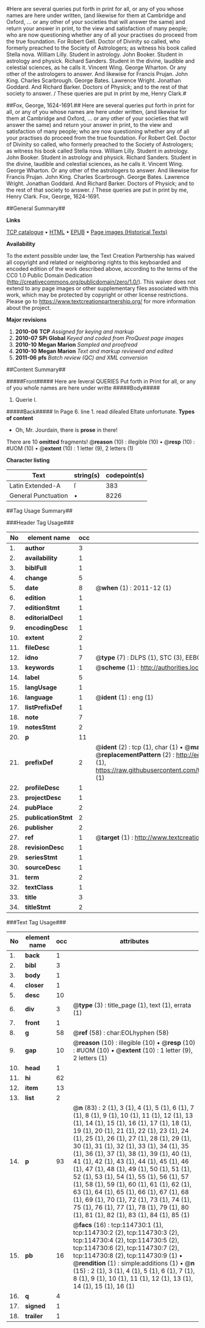 #Here are several queries put forth in print for all, or any of you whose names are here under written, (and likewise for them at Cambridge and Oxford, ... or any other of your societies that will answer the same) and return your answer in print, to the view and satisfaction of many people; who are now questioning whether any of all your practises do proceed from the true foundation. For Robert Gell. Doctor of Divinity so called, who formerly preached to the Society of Astrologers; as witness his book called Stella nova. William Lilly. Student in astrology. John Booker. Student in astrology and physick. Richard Sanders. Student in the divine, laudible and celestial sciences, as he calls it. Vincent Wing. George Wharton. Or any other of the astrologers to answer. And likewise for Francis Prujan. John King. Charles Scarbrough. George Bates. Lawrence Wright. Jonathan Goddard. And Richard Barker. Doctors of Physick; and to the rest of that society to answer. / These queries are put in print by me, Henry Clark.#

##Fox, George, 1624-1691.##
Here are several queries put forth in print for all, or any of you whose names are here under written, (and likewise for them at Cambridge and Oxford, ... or any other of your societies that will answer the same) and return your answer in print, to the view and satisfaction of many people; who are now questioning whether any of all your practises do proceed from the true foundation. For Robert Gell. Doctor of Divinity so called, who formerly preached to the Society of Astrologers; as witness his book called Stella nova. William Lilly. Student in astrology. John Booker. Student in astrology and physick. Richard Sanders. Student in the divine, laudible and celestial sciences, as he calls it. Vincent Wing. George Wharton. Or any other of the astrologers to answer. And likewise for Francis Prujan. John King. Charles Scarbrough. George Bates. Lawrence Wright. Jonathan Goddard. And Richard Barker. Doctors of Physick; and to the rest of that society to answer. / These queries are put in print by me, Henry Clark.
Fox, George, 1624-1691.

##General Summary##

**Links**

[TCP catalogue](http://www.ota.ox.ac.uk/tcp/)  • 
[HTML](http://tei.it.ox.ac.uk/tcp/Texts-HTML/free/A84/A84789.html)  • 
[EPUB](http://tei.it.ox.ac.uk/tcp/Texts-EPUB/free/A84/A84789.epub) • 
[Page images (Historical Texts)](https://historicaltexts.jisc.ac.uk/eebo-99862567e)

**Availability**

To the extent possible under law, the Text Creation Partnership has waived all copyright and related or neighboring rights to this keyboarded and encoded edition of the work described above, according to the terms of the CC0 1.0 Public Domain Dedication (http://creativecommons.org/publicdomain/zero/1.0/). This waiver does not extend to any page images or other supplementary files associated with this work, which may be protected by copyright or other license restrictions. Please go to https://www.textcreationpartnership.org/ for more information about the project.

**Major revisions**

1. __2010-06__ __TCP__ *Assigned for keying and markup*
1. __2010-07__ __SPi Global__ *Keyed and coded from ProQuest page images*
1. __2010-10__ __Megan Marion__ *Sampled and proofread*
1. __2010-10__ __Megan Marion__ *Text and markup reviewed and edited*
1. __2011-06__ __pfs__ *Batch review (QC) and XML conversion*

##Content Summary##

#####Front#####
Here are ſeveral QUERIES Put forth in Print for all, or any of you whoſe names are here under writte
#####Body#####

1. Querie I.

#####Back#####
In Page 6. line 1. read diſeaſed Eſtate unfortunate.
**Types of content**

  * Oh, Mr. Jourdain, there is **prose** in there!

There are 10 **omitted** fragments! 
 @__reason__ (10) : illegible (10)  •  @__resp__ (10) : #UOM (10)  •  @__extent__ (10) : 1 letter (9), 2 letters (1)

**Character listing**


|Text|string(s)|codepoint(s)|
|---|---|---|
|Latin Extended-A|ſ|383|
|General Punctuation|•|8226|

##Tag Usage Summary##

###Header Tag Usage###

|No|element name|occ|attributes|
|---|---|---|---|
|1.|__author__|3||
|2.|__availability__|1||
|3.|__biblFull__|1||
|4.|__change__|5||
|5.|__date__|8| @__when__ (1) : 2011-12 (1)|
|6.|__edition__|1||
|7.|__editionStmt__|1||
|8.|__editorialDecl__|1||
|9.|__encodingDesc__|1||
|10.|__extent__|2||
|11.|__fileDesc__|1||
|12.|__idno__|7| @__type__ (7) : DLPS (1), STC (3), EEBO-CITATION (1), PROQUEST (1), VID (1)|
|13.|__keywords__|1| @__scheme__ (1) : http://authorities.loc.gov/ (1)|
|14.|__label__|5||
|15.|__langUsage__|1||
|16.|__language__|1| @__ident__ (1) : eng (1)|
|17.|__listPrefixDef__|1||
|18.|__note__|7||
|19.|__notesStmt__|2||
|20.|__p__|11||
|21.|__prefixDef__|2| @__ident__ (2) : tcp (1), char (1)  •  @__matchPattern__ (2) : ([0-9\-]+):([0-9IVX]+) (1), (.+) (1)  •  @__replacementPattern__ (2) : http://eebo.chadwyck.com/downloadtiff?vid=$1&page=$2 (1), https://raw.githubusercontent.com/textcreationpartnership/Texts/master/tcpchars.xml#$1 (1)|
|22.|__profileDesc__|1||
|23.|__projectDesc__|1||
|24.|__pubPlace__|2||
|25.|__publicationStmt__|2||
|26.|__publisher__|2||
|27.|__ref__|1| @__target__ (1) : http://www.textcreationpartnership.org/docs/. (1)|
|28.|__revisionDesc__|1||
|29.|__seriesStmt__|1||
|30.|__sourceDesc__|1||
|31.|__term__|2||
|32.|__textClass__|1||
|33.|__title__|3||
|34.|__titleStmt__|2||


###Text Tag Usage###

|No|element name|occ|attributes|
|---|---|---|---|
|1.|__back__|1||
|2.|__bibl__|3||
|3.|__body__|1||
|4.|__closer__|1||
|5.|__desc__|10||
|6.|__div__|3| @__type__ (3) : title_page (1), text (1), errata (1)|
|7.|__front__|1||
|8.|__g__|58| @__ref__ (58) : char:EOLhyphen (58)|
|9.|__gap__|10| @__reason__ (10) : illegible (10)  •  @__resp__ (10) : #UOM (10)  •  @__extent__ (10) : 1 letter (9), 2 letters (1)|
|10.|__head__|1||
|11.|__hi__|62||
|12.|__item__|13||
|13.|__list__|2||
|14.|__p__|93| @__n__ (83) : 2 (1), 3 (1), 4 (1), 5 (1), 6 (1), 7 (1), 8 (1), 9 (1), 10 (1), 11 (1), 12 (1), 13 (1), 14 (1), 15 (1), 16 (1), 17 (1), 18 (1), 19 (1), 20 (1), 21 (1), 22 (1), 23 (1), 24 (1), 25 (1), 26 (1), 27 (1), 28 (1), 29 (1), 30 (1), 31 (1), 32 (1), 33 (1), 34 (1), 35 (1), 36 (1), 37 (1), 38 (1), 39 (1), 40 (1), 41 (1), 42 (1), 43 (1), 44 (1), 45 (1), 46 (1), 47 (1), 48 (1), 49 (1), 50 (1), 51 (1), 52 (1), 53 (1), 54 (1), 55 (1), 56 (1), 57 (1), 58 (1), 59 (1), 60 (1), 61 (1), 62 (1), 63 (1), 64 (1), 65 (1), 66 (1), 67 (1), 68 (1), 69 (1), 70 (1), 72 (1), 73 (1), 74 (1), 75 (1), 76 (1), 77 (1), 78 (1), 79 (1), 80 (1), 81 (1), 82 (1), 83 (1), 84 (1), 85 (1)|
|15.|__pb__|16| @__facs__ (16) : tcp:114730:1 (1), tcp:114730:2 (2), tcp:114730:3 (2), tcp:114730:4 (2), tcp:114730:5 (2), tcp:114730:6 (2), tcp:114730:7 (2), tcp:114730:8 (2), tcp:114730:9 (1)  •  @__rendition__ (1) : simple:additions (1)  •  @__n__ (15) : 2 (1), 3 (1), 4 (1), 5 (1), 6 (1), 7 (1), 8 (1), 9 (1), 10 (1), 11 (1), 12 (1), 13 (1), 14 (1), 15 (1), 16 (1)|
|16.|__q__|4||
|17.|__signed__|1||
|18.|__trailer__|1||
